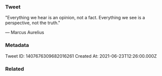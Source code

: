 ### Tweet
"Everything we hear is an opinion, not a fact. Everything we see is a perspective, not the truth." 

— Marcus Aurelius

### Metadata
Tweet ID: 1407676309682016261
Created At: 2021-06-23T12:26:00.000Z

### Related

